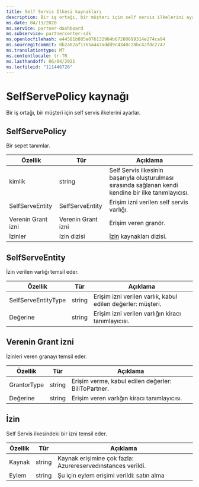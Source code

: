 ```yaml
---
title: Self Servis Ilkesi kaynakları
description: Bir iş ortağı, bir müşteri için self servis ilkelerini ayarlar.
ms.date: 04/13/2020
ms.service: partner-dashboard
ms.subservice: partnercenter-sdk
ms.openlocfilehash: e44581b805e076132984b67280699314e274ca94
ms.sourcegitcommit: 0b2a62af1765a447addd9c4340c28bc42fdc2747
ms.translationtype: MT
ms.contentlocale: tr-TR
ms.lasthandoff: 06/04/2021
ms.locfileid: "111446726"
---
```

# <a name="selfservepolicy-resource"></a>SelfServePolicy kaynağı

Bir iş ortağı, bir müşteri için self servis ilkelerini ayarlar.

## <a name="selfservepolicy"></a>SelfServePolicy

Bir sepet tanımlar.

| Özellik              | Tür             | Açıklama                                                                                            |
|-----------------------|------------------|--------------------------------------------------------------------------------------------------------|
| kimlik                    | string           | Self Servis ilkesinin başarıyla oluşturulması sırasında sağlanan kendi kendine bir ilke tanımlayıcısı.     |
| SelfServeEntity       | SelfServeEntity  | Erişim izni verilen self servis varlığı.                                                     |
| Verenin Grant izni               | Verenin Grant izni          | Erişim veren granör.                                                                    |
| İzinler           | Izin dizisi| [İzin](#permission) kaynakları dizisi.                                                                     |

## <a name="selfserveentity"></a>SelfServeEntity

İzin verilen varlığı temsil eder.

| Özellik             | Tür|Açıklama|
|----------------------|----------------------------------|--------------------------------------------------------------------------------------------|
| SelfServeEntityType  | string                           | Erişim izni verilen varlık, kabul edilen değerler: müşteri.                                 |
| Değerine             | string                           | Erişim izni verilen varlığın kiracı tanımlayıcısı.                                   |

## <a name="grantor"></a>Verenin Grant izni

İzinleri veren granayı temsil eder.

| Özellik             | Tür|Açıklama|
|----------------------|----------------------------------|--------------------------------------------------------------------------------------------|
| GrantorType          | string                           | Erişim verme, kabul edilen değerler: BillToPartner.                               |
| Değerine             | string                           | Erişim veren varlığın kiracı tanımlayıcısı.                                       |


## <a name="permission"></a>İzin

Self Servis ilkesindeki bir izni temsil eder.

| Özellik             | Tür|Açıklama|
|----------------------|----------------------------------|--------------------------------------------------------------------------------------------|
| Kaynak             | string                           | Kaynak erişimine çok fazla: Azurereservedınstances verildi.                          |
| Eylem               | string                           | Şu için eylem erişimi verildi: satın alma                                           |
